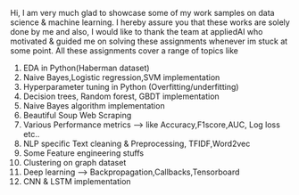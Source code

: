Hi, I am very much glad to showcase some of my work samples on data science & machine learning. I hereby assure you that these works are solely done by me and also,
I would like to thank the team at appliedAI who motivated & guided me on solving these assignments whenever im stuck at some point. 
All these assignments cover a range of topics like 
1) EDA in Python(Haberman dataset)
2) Naive Bayes,Logistic regression,SVM implementation
3) Hyperparameter tuning in Python (Overfitting/underfitting)
4) Decision trees, Random forest, GBDT implementation
5) Naive Bayes algorithm implementation
6) Beautiful Soup Web Scraping
7) Various Performance metrics --> like Accuracy,F1score,AUC, Log loss etc.. 
8) NLP specific Text cleaning & Preprocessing, TFIDF,Word2vec
9) Some Feature engineering stuffs
10) Clustering on graph dataset
11) Deep learning --> Backpropagation,Callbacks,Tensorboard
12) CNN & LSTM implementation
